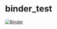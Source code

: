 # binder_test

[![Binder](https://mybinder.org/badge_logo.svg)](https://mybinder.org/v2/gh/emilytw531/binder_test/main?filepath=binder%20test.ipynb)
